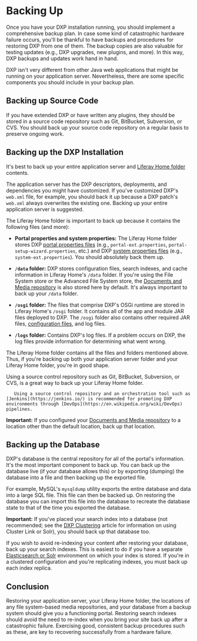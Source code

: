 # Backing Up

Once you have your DXP installation running, you should implement a comprehensive backup plan. In case some kind of catastrophic hardware failure occurs, you'll be thankful to have backups and procedures for restoring DXP from one of them. The backup copies are also valuable for testing updates (e.g., DXP upgrades, new plugins, and more). In this way, DXP backups and updates work hand in hand. 

DXP isn't very different from other Java web applications that might be running on your application server. Nevertheless, there are some specific components you should include in your backup plan.

## Backing up Source Code

If you have extended DXP or have written any plugins, they should be stored in a source code repository such as Git, BitBucket, Subversion, or CVS. You should back up your source code repository on a regular basis to preserve ongoing work.

## Backing up the DXP Installation

It's best to back up your entire application server and [Liferay Home folder](../14-reference/01-liferay-home.md) contents.

The application server has the DXP descriptors, deployments, and dependencies you might have customized. If you've customized DXP's `web.xml` file, for example, you should back it up because a DXP patch's `web.xml` always overwrites the existing one. Backing up your entire application server is suggested.

The Liferay Home folder is important to back up because it contains the following files (and more):

- **Portal properties and system properties:** The Liferay Home folder stores DXP [portal properties files](../14-reference/03-portal-properties.md) (e.g., `portal-ext.properties`, `portal-setup-wizard.properties`, etc.) and DXP [system properties files](../14-reference/04-system-properties.md) (e.g., `system-ext.properties`). You should absolutely back them up.

- **`/data` folder:** DXP stores configuration files, search indexes, and cache information in Liferay Home's `/data` folder. If you're using the File System store or the Advanced File System store, the [Documents and Media repository](https://help.liferay.com/hc/en-us/articles/360028810112-Document-Repository-Configuration) is also stored here by default. It's always important to back up your `/data` folder.

- **`/osgi` folder:** The files that comprise DXP's OSGi runtime are stored in Liferay Home's `/osgi` folder. It contains all of the app and module JAR files deployed to DXP. The `/osgi` folder also contains other required JAR files, [configuration files](https://help.liferay.com/hc/en-us/articles/360029131651-Understanding-System-Configuration-Files), and log files. 

- **`/logs` folder:** Contains DXP's log files. If a problem occurs on DXP, the log files provide information for determining what went wrong. 

The Liferay Home folder contains all the files and folders mentioned above. Thus, if you're backing up both your application server folder and your Liferay Home folder, you're in good shape.

Using a source control repository such as Git, BitBucket, Subversion, or CVS, is a great way to back up your Liferay Home folder.

```tip::
   Using a source control repository and an orchestration tool such as [Jenkins](https://jenkins.io/) is recommended for promoting DXP environments through [DevOps](https://en.wikipedia.org/wiki/DevOps) pipelines.
```

**Important:** If you configured your [Documents and Media repository](https://help.liferay.com/hc/en-us/articles/360028810112-Document-Repository-Configuration) to a location other than the default location, back up that location.

## Backing up the Database

DXP's database is the central repository for all of the portal's information. It's the most important component to back up. You can back up the database live (if your database allows this) or by exporting (dumping) the database into a file and then backing up the exported file.

For example, MySQL's `mysqldump` utility exports the entire database and data into a large SQL file. This file can then be backed up. On restoring the database you can import this file into the database to recreate the database state to that of the time you exported the database.

**Important:** If you've placed your search index into a database (not recommended; see the [DXP Clustering](https://help.liferay.com/hc/en-us/articles/360029123831-Liferay-DXP-Clustering) article for information on using Cluster Link or Solr), you should back up that database too. 

If you wish to avoid re-indexing your content after restoring your database, back up your search indexes. This is easiest to do if you have a separate [Elasticsearch or Solr](https://help.liferay.com/hc/en-us/articles/360028711092-Introduction-to-Installing-a-Search-Engine) environment on which your index is stored. If you're in a clustered configuration and you're replicating indexes, you must back up each index replica.

## Conclusion 

Restoring your application server, your Liferay Home folder, the locations of any file system-based media repositories, and your database from a backup system should give you a functioning portal. Restoring search indexes should avoid the need to re-index when you bring your site back up after a catastrophic failure. Exercising good, consistent backup procedures such as these, are key to recovering successfully from a hardware failure.

